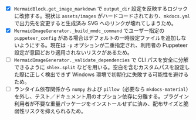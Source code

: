 - [x] `MermaidBlock.get_image_markdown` で `output_dir` 設定を反映するロジックに改修する。現状は `assets/images` がハードコードされており、`mkdocs.yml` で出力先を変更すると生成済み SVG へのリンクが壊れてしまうため。
- [x] `MermaidImageGenerator._build_mmdc_command` でユーザー指定の `puppeteer_config` がある場合はデフォルトの一時設定ファイルを追加しないようにする。現在は `-p` オプションが二重指定され、利用者の Puppeteer 設定が意図どおり適用されないリスクがあるため。
- [ ] `MermaidImageGenerator._validate_dependencies` で CLI パスを安全に分解できるように `shlex.split` などを用いる。空白を含むカスタムパスを設定した際に正しく検出できず Windows 環境で初期化に失敗する可能性を避けるため。
- [ ] ランタイム依存関係から `numpy` および `pillow`（必要なら `mkdocs-material`）を外し、テスト／ドキュメント用のオプション依存に分離する。プラグイン利用者が不要な重量パッケージをインストールせずに済み、配布サイズと脆弱性リスクを抑えられるため。
